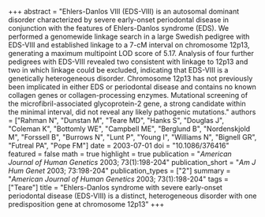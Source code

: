 +++
abstract = "Ehlers-Danlos VIII (EDS-VIII) is an autosomal dominant disorder characterized by severe early-onset periodontal disease in conjunction with the features of Ehlers-Danlos syndrome (EDS). We performed a genomewide linkage search in a large Swedish pedigree with EDS-VIII and established linkage to a 7-cM interval on chromosome 12p13, generating a maximum multipoint LOD score of 5.17. Analysis of four further pedigrees with EDS-VIII revealed two consistent with linkage to 12p13 and two in which linkage could be excluded, indicating that EDS-VIII is a genetically heterogeneous disorder. Chromosome 12p13 has not previously been implicated in either EDS or periodontal disease and contains no known collagen genes or collagen-processing enzymes. Mutational screening of the microfibril-associated glycoprotein-2 gene, a strong candidate within the minimal interval, did not reveal any likely pathogenic mutations."
authors = ["Rahman N", "Dunstan M", "Teare MD", "Hanks S", "Douglas J", "Coleman K", "Bottomly WE", "Campbell ME", "Berglund B", "Nordenskjold M", "Forssell B", "Burrows N", "Lunt P", "Young I", "Williams N", "Bignell GR", "Futreal PA", "Pope FM"]
date = 2003-07-01
doi = "10.1086/376416"
featured = false
math = true
highlight = true
publication = "*American Journal of Human Genetics* 2003; 73(1):198-204"
publication_short = "*Am J Hum Genet* 2003; 73:198-204"
publication_types = ["2"]
summary = "*American Journal of Human Genetics* 2003; 73(1):198-204"
tags = ["Teare"]
title = "Ehlers-Danlos syndrome with severe early-onset periodontal disease (EDS-VIII) is a distinct, heterogeneous disorder with one predisposition gene at chromosome 12p13"
+++
